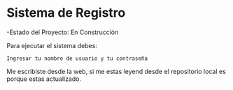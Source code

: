 <H1>Sistema de Registro</H1>

-Estado del Proyecto: En Construcción

Para ejecutar el sistema debes:

```Ingresar tu nombre de usuario y tu contraseña```

Me escribiste desde la web, si me estas leyend desde el repositorio local es porque estas actualizado.
